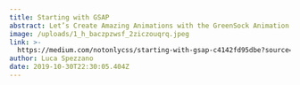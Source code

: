 ```yaml
---
title: Starting with GSAP
abstract: Let’s Create Amazing Animations with the GreenSock Animation Platform
image: /uploads/1_h_baczpzwsf_2ziczouqrq.jpeg
link: >-
  https://medium.com/notonlycss/starting-with-gsap-c4142fd95dbe?source=friends_link&sk=5e0f70a78450d543dc2a8afad6c959d5
author: Luca Spezzano
date: 2019-10-30T22:30:05.404Z
---
```


